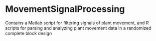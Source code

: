 # MovementSignalProcessing
Contains a Matlab script for filtering signals of plant movement, and R scripts for parsing and analyzing plant movement data in a randomized complete block design
